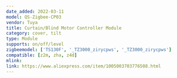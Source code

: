 ```yaml
---
date_added: 2022-03-11
model: QS-Zigbee-CP03
vendor: Tuya
title: Curtain/Blind Motor Controller Module
category: cover, tilt
type: Module
supports: on/off/level
zigbeemodel: ['TS130F', '_TZ3000_zirycpws', '_TZ3000_zirycpws']
compatible: [z2m, zha, z4d]
mlink: 
link: https://www.aliexpress.com/item/1005003703776508.html
---
```

